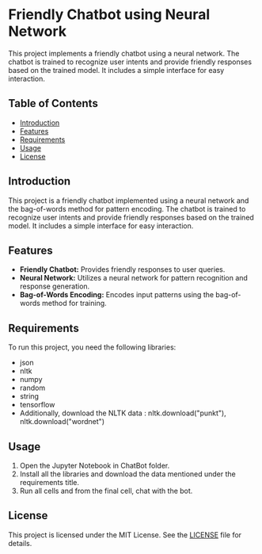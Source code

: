 # Friendly Chatbot using Neural Network

This project implements a friendly chatbot using a neural network. The chatbot is trained to recognize user intents and provide friendly responses based on the trained model. It includes a simple interface for easy interaction.

## Table of Contents

- [Introduction](#introduction)
- [Features](#features)
- [Requirements](#requirements)
- [Usage](#usage)
- [License](#license)

## Introduction

This project is a friendly chatbot implemented using a neural network and the bag-of-words method for pattern encoding. The chatbot is trained to recognize user intents and provide friendly responses based on the trained model. It includes a simple interface for easy interaction.
   
## Features

- **Friendly Chatbot:** Provides friendly responses to user queries.
- **Neural Network:** Utilizes a neural network for pattern recognition and response generation.
- **Bag-of-Words Encoding:** Encodes input patterns using the bag-of-words method for training.

## Requirements

To run this project, you need the following libraries:

- json
- nltk
- numpy
- random
- string
- tensorflow
- Additionally, download the NLTK data : nltk.download("punkt"), nltk.download("wordnet")

## Usage
1. Open the Jupyter Notebook in ChatBot folder.
2. Install all the libraries and download the data mentioned under the requirements title.
3. Run all cells and from the final cell, chat with the bot.

## License
This project is licensed under the MIT License. See the [LICENSE](LICENSE) file for details.




